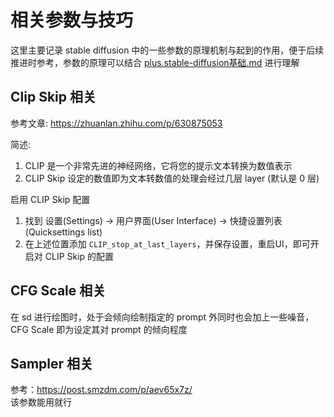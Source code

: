 # 相关参数与技巧
这里主要记录 stable diffusion 中的一些参数的原理机制与起到的作用，便于后续推进时参考，参数的原理可以结合 [plus.stable-diffusion基础.md](/docs/stable-diffusion/plus.stable-diffusion基础.md) 进行理解

## Clip Skip 相关
参考文章: https://zhuanlan.zhihu.com/p/630875053  

简述:  
1. CLIP 是一个非常先进的神经网络，它将您的提示文本转换为数值表示  
1. CLIP Skip 设定的数值即为文本转数值的处理会经过几层 layer (默认是 0 层)  

启用 CLIP Skip 配置  
1. 找到 设置(Settings) -> 用户界面(User Interface) -> 快捷设置列表(Quicksettings list)  
1. 在上述位置添加 `CLIP_stop_at_last_layers`，并保存设置，重启UI，即可开启对 CLIP Skip 的配置  

## CFG Scale 相关
在 sd 进行绘图时，处于会倾向绘制指定的 prompt 外同时也会加上一些噪音，CFG Scale 即为设定其对 prompt 的倾向程度

## Sampler 相关
参考：https://post.smzdm.com/p/aev65x7z/  
该参数能用就行
